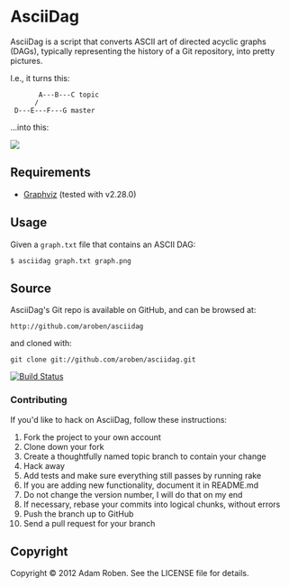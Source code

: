 # AsciiDag

AsciiDag is a script that converts ASCII art of directed acyclic graphs (DAGs), typically representing the history of a Git repository, into pretty pictures.

I.e., it turns this:

```
       A---B---C topic
      /
 D---E---F---G master
```

…into this:

![](http://cl.ly/3Z2S3z1c2T2e1N3j0R14/sample.png)

## Requirements

* [Graphviz](http://www.graphviz.org) (tested with v2.28.0)

## Usage

Given a `graph.txt` file that contains an ASCII DAG:

```
$ asciidag graph.txt graph.png
```

## Source

AsciiDag's Git repo is available on GitHub, and can be browsed at:

```
http://github.com/aroben/asciidag
```

and cloned with:

```
git clone git://github.com/aroben/asciidag.git
```

[![Build Status](https://secure.travis-ci.org/aroben/asciidag.png?branch=master)](http://travis-ci.org/aroben/asciidag)

### Contributing

If you'd like to hack on AsciiDag, follow these instructions:

1. Fork the project to your own account
2. Clone down your fork
3. Create a thoughtfully named topic branch to contain your change
4. Hack away
5. Add tests and make sure everything still passes by running rake
6. If you are adding new functionality, document it in README.md
7. Do not change the version number, I will do that on my end
8. If necessary, rebase your commits into logical chunks, without errors
9. Push the branch up to GitHub
10. Send a pull request for your branch

## Copyright

Copyright © 2012 Adam Roben. See the LICENSE file for details.
